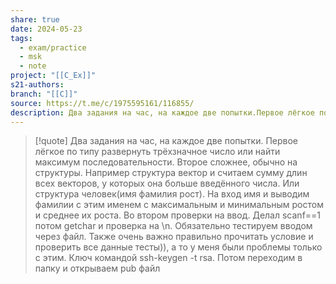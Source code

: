 ```yaml
---
share: true
date: 2024-05-23
tags:
  - exam/practice
  - msk
  - note
project: "[[C_Ex]]"
s21-authors: 
branch: "[[C]]"
source: https://t.me/c/1975595161/116855/
description: Два задания на час, на каждое две попытки.Первое лёгкое по типу развернуть трёхзначное число или найти максимум последовательности. Второе сложнее, обычно на структуры.
---
```


> [!quote] 
> Два задания на час, на каждое две попытки.
Первое лёгкое по типу развернуть трёхзначное число или найти максимум последовательности. Второе сложнее, обычно на структуры. Например структура вектор и считаем сумму длин всех векторов, у которых она больше введённого числа. Или структура человек(имя фамилия рост). На вход имя и выводим фамилии с этим именем с максимальным и минимальным ростом и среднее их роста. Во втором проверки на ввод. Делал scanf==1 потом getchar и проверка на \n. Обязательно тестируем вводом через файл. Также очень важно правильно прочитать условие и проверить все данные тесты)), а то у меня были проблемы только с этим. Ключ командой ssh-keygen -t rsa. Потом переходим в папку и открываем pub файл
